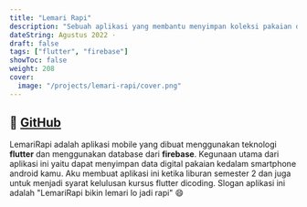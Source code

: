 ```yaml
---
title: "Lemari Rapi"
description: "Sebuah aplikasi yang membantu menyimpan koleksi pakaian di hape android"
dateString: Agustus 2022 ·
draft: false
tags: ["flutter", "firebase"]
showToc: false
weight: 208
cover:
  image: "/projects/lemari-rapi/cover.png"
---
```


## 🔗 [GitHub](https://github.com/attaf-riski/lemari_rapi)

LemariRapi adalah aplikasi mobile yang dibuat menggunakan teknologi **flutter** dan menggunakan database dari **firebase**. Kegunaan utama dari aplikasi ini yaitu dapat menyimpan data digital pakaian kedalam smartphone android kamu. Aku membuat aplikasi ini ketika liburan semester 2 dan juga untuk menjadi syarat kelulusan kursus flutter dicoding. Slogan aplikasi ini adalah "LemariRapi bikin lemari lo jadi rapi" 😄
